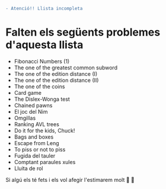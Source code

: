 ```diff
- Atenció!! Llista incompleta
```
# Falten els següents problemes d'aquesta llista
- Fibonacci Numbers (1)
- The one of the greatest common subword
- The one of the edition distance (I)
- The one of the edition distance (II)
- The one of the coins
- Card game
- The Dislex-Wonga test
- Chained pawns
- El joc del Nim
- Omgillas
- Ranking AVL trees
- Do it for the kids, Chuck!
- Bags and boxes
- Escape from Leng
- To piss or not to piss
- Fugida del tauler
- Comptant paraules xules
- Lluita de rol

Si algú els té fets i els vol afegir l'estimarem molt :purple_heart: :yellow_heart:
